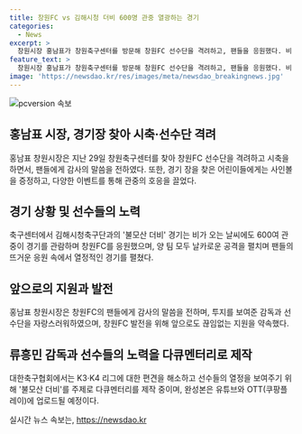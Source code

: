```yaml
---
title: 창원FC vs 김해시청 더비 600명 관중 열광하는 경기
categories:
  - News
excerpt: >
  창원시장 홍남표가 창원축구센터를 방문해 창원FC 선수단을 격려하고, 팬들을 응원했다. 비 오는 날씨에도 600명의 관중이 경기를 관람하며 창원FC를 지원했고, 홍 시장은 선수단을 격려하고 시축하며 경기의 포문을 열었다. 팬들의 열정 덕에 양 팀은 골문을 위협하며 치열한 경기를 펼쳤지만, 창원FC는 0-2로 패배했다. 구단주인 홍 시장은 팬들에게 감사의 말을 전하고, 창원FC 발전을 위해 계속해서 지원할 것을 약속했다. K3·K4 리그에 대한 편견을 해소하고 선수들의 열정을 보여주기 위해 불모산 더비 주제의 다큐멘터리가 제작 중이며, 완성본은 유튜브와 OTT에 업로드될 예정이다.
feature_text: >
  창원시장 홍남표가 창원축구센터를 방문해 창원FC 선수단을 격려하고, 팬들을 응원했다. 비 오는 날씨에도 600명의 관중이 경기를 관람하며 창원FC를 지원했고, 홍 시장은 선수단을 격려하고 시축하며 경기의 포문을 열었다. 팬들의 열정 덕에 양 팀은 골문을 위협하며 치열한 경기를 펼쳤지만, 창원FC는 0-2로 패배했다. 구단주인 홍 시장은 팬들에게 감사의 말을 전하고, 창원FC 발전을 위해 계속해서 지원할 것을 약속했다. K3·K4 리그에 대한 편견을 해소하고 선수들의 열정을 보여주기 위해 불모산 더비 주제의 다큐멘터리가 제작 중이며, 완성본은 유튜브와 OTT에 업로드될 예정이다.
image: 'https://newsdao.kr/res/images/meta/newsdao_breakingnews.jpg'
---
```


<p><img src="https://newsdao.kr/res/images/meta/newsdao_breakingnews.jpg" alt="pcversion 속보" /></p>

<h2 data-ke-size="size26">홍남표 시장, 경기장 찾아 시축·선수단 격려</h2>

<p data-ke-size="size16">홍남표 창원시장은 지난 29일 창원축구센터를 찾아 창원FC 선수단을 격려하고 시축을 하면서, 팬들에게 감사의 말씀을 전하였다. 또한, 경기 장을 찾은 어린이들에게는 사인볼을 증정하고, 다양한 이벤트를 통해 관중의 호응을 끌었다.</p>

<h2 data-ke-size="size26">경기 상황 및 선수들의 노력</h2>

<p data-ke-size="size16">축구센터에서 김해시청축구단과의 '불모산 더비' 경기는 비가 오는 날씨에도 600여 관중이 경기를 관람하며 창원FC를 응원했으며, 양 팀 모두 날카로운 공격을 펼치며 팬들의 뜨거운 응원 속에서 열정적인 경기를 펼쳤다.</p>

<h2 data-ke-size="size26">앞으로의 지원과 발전</h2>

<p data-ke-size="size16">홍남표 창원시장은 창원FC의 팬들에게 감사의 말씀을 전하며, 투지를 보여준 감독과 선수단을 자랑스러워하였으며, 창원FC 발전을 위해 앞으로도 끊임없는 지원을 약속했다.</p>

<h2 data-ke-size="size26">류흥민 감독과 선수들의 노력을 다큐멘터리로 제작</h2>

<p data-ke-size="size16">대한축구협회에서는 K3·K4 리그에 대한 편견을 해소하고 선수들의 열정을 보여주기 위해 '불모산 더비'를 주제로 다큐멘터리를 제작 중이며, 완성본은 유튜브와 OTT(쿠팡플레이)에 업로드될 예정이다.</p>
실시간 뉴스 속보는, <a href="https://newsdao.kr" rel="dofollow">https://newsdao.kr</a>


